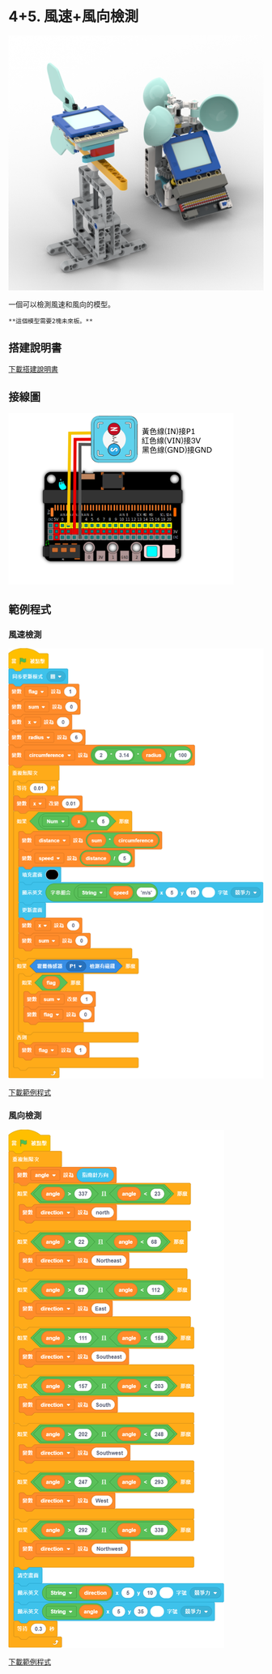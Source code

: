 # 4+5. 風速+風向檢測

![](./images/windspeed%2Bdirection.png)

一個可以檢測風速和風向的模型。

    **這個模型需要2塊未來板。**

## 搭建說明書

[下載搭建說明書](https://github.com/kittenbothk/kittenbothk/raw/345ada4b3e77923d165c0592a65a5ad5345995c9/Kits/future_weather/instructions/wind_speed+direction.pdf)

## 接線圖

![](./images/windspeed_wiring.png)

## 範例程式

### 風速檢測

![](./images/windspeed_code.png)

[下載範例程式](https://github.com/kittenbothk/kittenbothk/raw/345ada4b3e77923d165c0592a65a5ad5345995c9/Kits/future_weather/sb3/4_windspeed.sb3)

### 風向檢測

![](./images/winddirection_code.png)

[下載範例程式](https://github.com/kittenbothk/kittenbothk/raw/345ada4b3e77923d165c0592a65a5ad5345995c9/Kits/future_weather/sb3/5_winddirection.sb3)